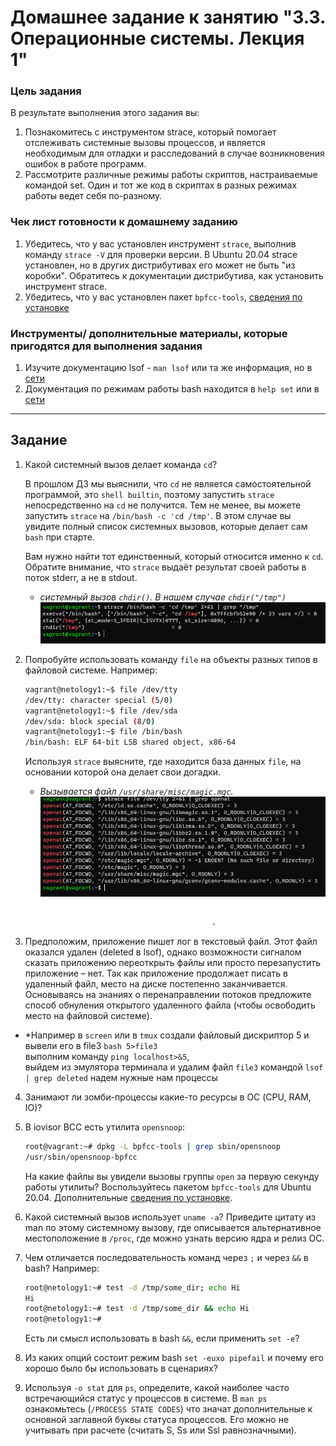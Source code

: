 # Домашнее задание к занятию "3.3. Операционные системы. Лекция 1"

### Цель задания

В результате выполнения этого задания вы:

1. Познакомитесь с инструментом strace, который помогает отслеживать системные вызовы процессов, и является необходимым для отладки и расследований в случае возникновения ошибок в работе программ.
2. Рассмотрите различные режимы работы скриптов, настраиваемые командой set. Один и тот же код в скриптах в разных режимах работы ведет себя по-разному.

### Чек лист готовности к домашнему заданию

1. Убедитесь, что у вас установлен инструмент `strace`, выполнив команду `strace -V` для проверки версии. В Ubuntu 20.04 strace установлен, но в других дистрибутивах его может не быть "из коробки". Обратитесь к документации дистрибутива, как установить инструмент strace.
2. Убедитесь, что у вас установлен пакет `bpfcc-tools`, [сведения по установке](https://github.com/iovisor/bcc/blob/master/INSTALL.md)

### Инструменты/ дополнительные материалы, которые пригодятся для выполнения задания

1. Изучите документацию lsof - `man lsof` или та же информация, но в [сети](https://linux.die.net/man/8/lsof)
2. Документация по режимам работы bash находится в `help set` или в [сети](https://www.gnu.org/software/bash/manual/html_node/The-Set-Builtin.html)

------

## Задание

1. Какой системный вызов делает команда `cd`? 

    В прошлом ДЗ мы выяснили, что `cd` не является самостоятельной программой, это `shell builtin`, поэтому запустить `strace` непосредственно на `cd` не получится. Тем не менее, вы можете запустить `strace` на `/bin/bash -c 'cd /tmp'`. В этом случае вы увидите полный список системных вызовов, которые делает сам `bash` при старте. 

    Вам нужно найти тот единственный, который относится именно к `cd`. Обратите внимание, что `strace` выдаёт результат своей работы в поток stderr, а не в stdout.
   * *системный вызов `chdir()`. В нашем случае `chdir("/tmp")`* 
   ![](img/1.png)

2. Попробуйте использовать команду `file` на объекты разных типов в файловой системе. Например:
    ```bash
    vagrant@netology1:~$ file /dev/tty
    /dev/tty: character special (5/0)
    vagrant@netology1:~$ file /dev/sda
    /dev/sda: block special (8/0)
    vagrant@netology1:~$ file /bin/bash
    /bin/bash: ELF 64-bit LSB shared object, x86-64
    ```
    Используя `strace` выясните, где находится база данных `file`, на основании которой она делает свои догадки.
    * *Вызывается файл `/usr/share/misc/magic.mgc`.*
   ![](img/2.png)

3. Предположим, приложение пишет лог в текстовый файл. Этот файл оказался удален (deleted в lsof), однако возможности сигналом сказать приложению переоткрыть файлы или просто перезапустить приложение – нет. Так как приложение продолжает писать в удаленный файл, место на диске постепенно заканчивается. Основываясь на знаниях о перенаправлении потоков предложите способ обнуления открытого удаленного файла (чтобы освободить место на файловой системе).
* *Например в ``screen`` или в `tmux` создали файловый дискриптор 5 и вывели его в file3 `bash 5>file3` </br>
    выполним команду `ping localhost>&5`, </br>
    выйдем из эмулятора терминала и удалим файл `file3`
    командой `lsof | grep deleted` надем нужные нам процессы 
4. Занимают ли зомби-процессы какие-то ресурсы в ОС (CPU, RAM, IO)?

5. В iovisor BCC есть утилита `opensnoop`:
    ```bash
    root@vagrant:~# dpkg -L bpfcc-tools | grep sbin/opensnoop
    /usr/sbin/opensnoop-bpfcc
    ```
    На какие файлы вы увидели вызовы группы `open` за первую секунду работы утилиты? Воспользуйтесь пакетом `bpfcc-tools` для Ubuntu 20.04. Дополнительные [сведения по установке](https://github.com/iovisor/bcc/blob/master/INSTALL.md).

6. Какой системный вызов использует `uname -a`? Приведите цитату из man по этому системному вызову, где описывается альтернативное местоположение в `/proc`, где можно узнать версию ядра и релиз ОС.

7. Чем отличается последовательность команд через `;` и через `&&` в bash? Например:
    ```bash
    root@netology1:~# test -d /tmp/some_dir; echo Hi
    Hi
    root@netology1:~# test -d /tmp/some_dir && echo Hi
    root@netology1:~#
    ```
    Есть ли смысл использовать в bash `&&`, если применить `set -e`?

8. Из каких опций состоит режим bash `set -euxo pipefail` и почему его хорошо было бы использовать в сценариях?

9. Используя `-o stat` для `ps`, определите, какой наиболее часто встречающийся статус у процессов в системе. В `man ps` ознакомьтесь (`/PROCESS STATE CODES`) что значат дополнительные к основной заглавной буквы статуса процессов. Его можно не учитывать при расчете (считать S, Ss или Ssl равнозначными).

 